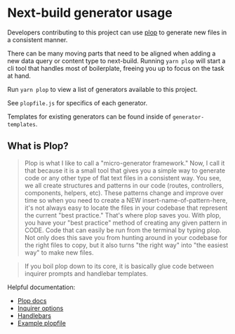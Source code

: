 # Next-build generator usage

Developers contributing to this project can use [plop](https://plopjs.com/) to generate new files in a consistent manner.

There can be many moving parts that need to be aligned when adding a new data query or content type to next-build. Running `yarn plop` will start a cli tool that handles most of boilerplate, freeing you up to focus on the task at hand.

Run `yarn plop` to view a list of generators available to this project.

See `plopfile.js` for specifics of each generator.

Templates for existing generators can be found inside of `generator-templates`.

## What is Plop?

> Plop is what I like to call a "micro-generator framework." Now, I call it that because it is a small tool that gives you a simple way to generate code or any other type of flat text files in a consistent way. You see, we all create structures and patterns in our code (routes, controllers, components, helpers, etc). These patterns change and improve over time so when you need to create a NEW insert-name-of-pattern-here, it's not always easy to locate the files in your codebase that represent the current "best practice." That's where plop saves you. With plop, you have your "best practice" method of creating any given pattern in CODE. Code that can easily be run from the terminal by typing plop. Not only does this save you from hunting around in your codebase for the right files to copy, but it also turns "the right way" into "the easiest way" to make new files.

> If you boil plop down to its core, it is basically glue code between inquirer prompts and handlebar templates.

Helpful documentation:

- [Plop docs](https://plopjs.com/documentation/)
- [Inquirer options](https://github.com/SBoudrias/Inquirer.js/blob/master/packages/inquirer/README.md#question)
- [Handlebars](https://github.com/handlebars-lang/handlebars.js?tab=readme-ov-file#usage)
- [Example plopfile](https://github.com/plopjs/plop/blob/main/packages/plop/tests/examples/javascript/plopfile.js)
